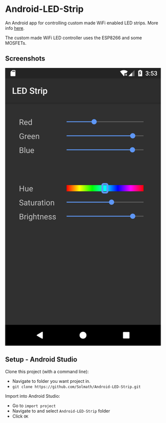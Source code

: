 # Android-LED-Strip
An Android app for controlling custom made WiFi enabled LED strips.  More info [here](http://jakebergamin.com/2016/02/08/wifi-led-strip/).

The custom made WiFi LED controller uses the ESP8266 and some MOSFETs.


## Screenshots ##
![Screenshot](screenshot.png)

## Setup - Android Studio ##

Clone this project (with a command line):
- Navigate to folder you want project in.
- `git clone https://github.com/Solmath/Android-LED-Strip.git`

Import into Android Studio:
- Go to `import project`
- Navigate to and select `Android-LED-Strip` folder
- Click `OK`
